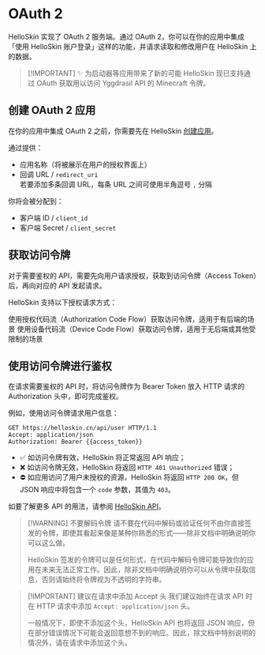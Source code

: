# OAuth 2

<!--@include: ../for-experts.template.md-->

HelloSkin 实现了 OAuth 2 服务端。通过 OAuth 2，你可以在你的应用中集成「使用 HelloSkin 账户登录」这样的功能，并请求读取和修改用户在 HelloSkin 上的数据。

> [!IMPORTANT] ✨ 为启动器等应用带来了新的可能
> HelloSkin 现已支持通过 OAuth 获取用以访问 Yggdrasil API 的 Minecraft 令牌。

## 创建 OAuth 2 应用

在你的应用中集成 OAuth 2 之前，你需要先在 HelloSkin [<BSSection>创建应用</BSSection>](https://helloskin.cn/user/oauth/manage)。

通过提供：

- 应用名称（将被展示在用户的授权界面上）
- 回调 URL / `redirect_uri`  
  若要添加多条回调 URL，每条 URL 之间可使用半角逗号 `,` 分隔

你将会被分配到：

- 客户端 ID / `client_id`
- 客户端 Secret / `client_secret`

## 获取访问令牌

对于需要鉴权的 API，需要先向用户请求授权，获取到访问令牌（Access Token）后，再向对应的 API 发起请求。

HelloSkin 支持以下授权请求方式：

<NCard title="授权代码授予（Authorization Code Grant）" link="./authorization-code-grant" target="_blank">
使用授权代码流（Authorization Code Flow）获取访问令牌，适用于有后端的场景
</NCard>

<NCard title="设备授权授予（Device Authorization Grant）" link="./device-authorization-grant" target="_blank">
使用设备代码流（Device Code Flow）获取访问令牌，适用于无后端或其他受限制的场景
</NCard>

## 使用访问令牌进行鉴权

在请求需要鉴权的 API 时，将访问令牌作为 Bearer Token 放入 HTTP 请求的 Authorization 头中，即可完成鉴权。

例如，使用访问令牌请求用户信息：

```http
GET https://helloskin.cn/api/user HTTP/1.1
Accept: application/json
Authorization: Bearer {{access_token}}
```

- ✅ 如访问令牌有效，HelloSkin 将正常返回 API 响应；
- ❌  如访问令牌无效，HelloSkin 将返回 `HTTP 401 Unauthorized` 错误；
- ⛔ 如应用访问了用户未授权的资源，HelloSkin 将返回 `HTTP 200 OK`，但 JSON 响应中将包含一个 `code` 参数，其值为 `403`。

如要了解更多 API 的用法，请参阅 [HelloSkin API](../api.md)。

> [!WARNING] 不要解码令牌
> 请不要在代码中解码或验证任何不由你直接签发的令牌，即使其看起来像是某种你熟悉的形式——除非文档中明确说明你可以这么做。
> 
> HelloSkin 签发的令牌可以是任何形式，在代码中解码令牌可能导致你的应用在未来无法正常工作。因此，除非文档中明确说明你可以从令牌中获取信息，否则请始终将令牌视为不透明的字符串。

> [!IMPORTANT] 建议在请求中添加 Accept 头
> 我们建议始终在请求 API 时在 HTTP 请求中添加 `Accept: application/json` 头。
>
> 一般情况下，即使不添加这个头，HelloSkin API 也将返回 JSON 响应，但在部分错误情况下可能会返回意想不到的响应。因此，除文档中特别说明的情况外，请在请求中添加这个头。
